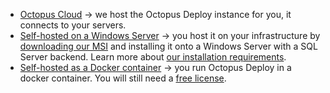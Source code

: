- [Octopus Cloud](https://octopus.com/start/cloud) -> we host the Octopus Deploy instance for you, it connects to your servers.
- [Self-hosted on a Windows Server](https://octopus.com/start/server) -> you host it on your infrastructure by [downloading our MSI](https://octopus.com/download) and installing it onto a Windows Server with a SQL Server backend.  Learn more about [our installation requirements](/docs/installation/requirements).
- [Self-hosted as a Docker container](https://octopus.com/blog/introducing-linux-docker-image) -> you run Octopus Deploy in a docker container.  You will still need a [free license](https://octopus.com/start/server).